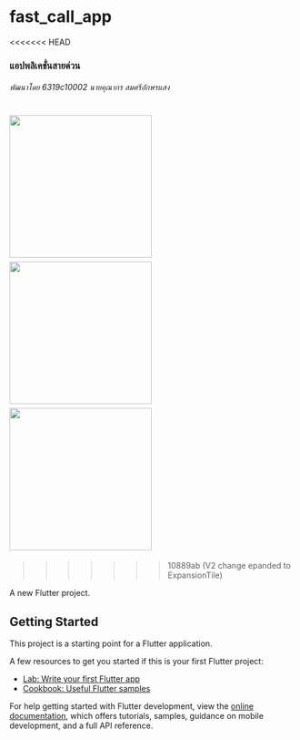 # fast_call_app
<<<<<<< HEAD
### แอปพลิเคชั่นสายด่วน
###### พัฒนาโดย 6319c10002 นายคุณากร สมศรีอักษรแสง

<img src="https://i.ibb.co/hH40MdW/3.png" width="250"> &nbsp;&nbsp;&nbsp; <img src="https://i.ibb.co/MZYFMKT/Capture.png" width="250"> &nbsp;&nbsp;&nbsp; <img src="https://i.ibb.co/y8BQBrj/2.png" width="250">
=======
>>>>>>> 10889ab (V2 change epanded to ExpansionTile)

A new Flutter project.

## Getting Started

This project is a starting point for a Flutter application.

A few resources to get you started if this is your first Flutter project:

- [Lab: Write your first Flutter app](https://docs.flutter.dev/get-started/codelab)
- [Cookbook: Useful Flutter samples](https://docs.flutter.dev/cookbook)

For help getting started with Flutter development, view the
[online documentation](https://docs.flutter.dev/), which offers tutorials,
samples, guidance on mobile development, and a full API reference.
